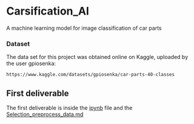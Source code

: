 # Carsification_AI
A machine learning model for image classification of car parts

### Dataset
The data set for this project was obtained online on Kaggle, uploaded by
the user gpiosenka:
```
https://www.kaggle.com/datasets/gpiosenka/car-parts-40-classes
```

## First deliverable
The first deliverable is inside the [ipynb](./carssification_AI.ipynb) file and the
[Selection_preprocess_data.md](./Selection_preprocess_data.md)
